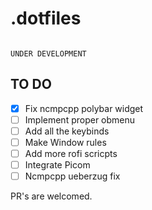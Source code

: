 # .dotfiles
<img alt="" align="centre" src="https://dotfiles.github.io/images/dotfiles-logo.png"/>

`UNDER DEVELOPMENT`

## TO DO 
- [x] Fix ncmpcpp polybar widget
- [ ] Implement proper obmenu
- [ ] Add all the keybinds
- [ ] Make Window rules
- [ ] Add more rofi scricpts
- [ ] Integrate Picom
- [ ] Ncmpcpp ueberzug fix

 PR's are welcomed.
